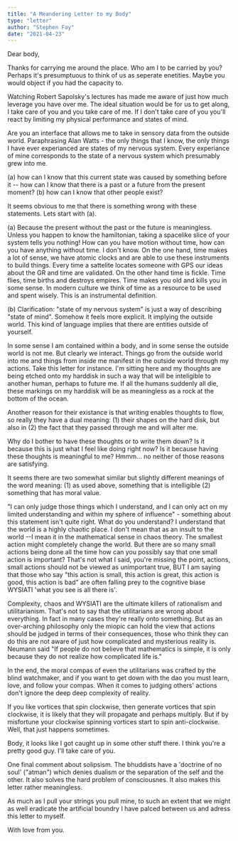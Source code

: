 ```yaml
---
title: "A Meandering Letter to my Body"
type: "letter"
author: "Stephen Fay"
date: "2021-04-23"
---
```


Dear body,

Thanks for carrying me around the place. Who am I to be carried by you? Perhaps it's presumptuous to think of us as seperate enetities. Maybe you would object if you had the capacity to. 

Watching Robert Sapolsky's lectures has made me aware of just how much leverage you have over me. The ideal situation would be for us to get along, I take care of you and you take care of me. If I don't take care of you you'll react by limiting my physical performance and states of mind.

Are you an interface that allows me to take in sensory data from the outside world. Paraphrasing Alan Watts - the only things that I know, the only things I have ever experianced are states of my nervous system. Every experiance of mine corresponds to the state of a nervous system which presumably grew into me. 

(a) how can I know that this current state was caused by something before it -- how can I know that there is a past or a future from the present moment? (b) how can I know that other people exist?

It seems obvious to me that there is something wrong with these statements. Lets start with (a).

(a) Because the present without the past or the future is meaningless. Unless you happen to know the hamiltonian, taking a spacelike slice of your system tells you nothing! How can you have motion without time, how can you have anything without time. I don't know. On the one hand, time makes a lot of sense, we have atomic clocks and are able to use these instruments to build things. Every time a sattelite locates someone with GPS our ideas about the GR and time are validated. On the other hand time is fickle. Time flies, time births and destroys empires. Time makes you old and kills you in some sense. In modern culture we think of time as a resource to be used and spent wisely. This is an instrumental definition.

(b) Clarification: "state of my nervous system" is just a way of describing "state of mind". Somehow it feels more explicit. It implying the outside world. This kind of language implies that there are entities outside of yourself. 

In some sense I am contained within a body, and in some sense the outside world is not me. But clearly we interact. Things go from the outside world into me and things from inside me manifest in the outside world through my actions. Take this letter for instance. I'm sitting here and my thoughts are being etched onto my harddisk in such a way that will be inteligible to another human, perhaps to future me. If all the humans suddenly all die, these markings on my harddisk will be as meaningless as a rock at the bottom of the ocean.

Another reason for their existance is that writing enables thoughts to flow, so really they have a dual meaning: (1) their shapes on the hard disk, but also in (2) the fact that they passed through me and will alter me. 

Why do I bother to have these thoughts or to write them down? Is it because this is just what I feel like doing right now? Is it because having these thoughts is meaningful to me? Hmmm... no neither of those reasons are satisfying.

It seems there are two somewhat similar but slightly different meanings of the word meaning: (1) as used above, something that is intelligible (2) something that has moral value. 

"I can only judge those things which I understand, and I can only act on my limited understanding and within my sphere of influence" - something about this statement isn't quite right. What do you understand? I understand that the world is a highly chaotic place. I don't mean that as an insult to the world --I mean it in the mathematical sense in chaos theory. The smallest action might completely change the world. But there are so many small actions being done all the time how can you possibly say that one small action is important? That's not what I said, you're missing the point, actions, small actions should not be viewed as unimportant true, BUT I am saying that those who say "this action is small, this action is great, this action is good, this action is bad" are often falling prey to the cognitive biase WYSIATI 'what you see is all there is'.

Complexity, chaos and WYSIATI are the ultimate killers of rationalism and utilitarianism. That's not to say that the utilitarians are wrong about everything. In fact in many cases they're really onto something. But as an over-arching philosophy only the miopic can hold the view that actions should be judged in terms of their consequences, those who think they can do this are not aware of just how complicated and mysterious reality is. Neumann said "If people do not believe that mathematics is simple, it is only because they do not realize how complicated life is."

In the end, the moral compas of even the utilitarians was crafted by the blind watchmaker, and if you want to get down with the dao you must learn, love, and follow your compas. When it comes to judging others' actions don't ignore the deep deep complexity of reality. 

If you like vortices that spin clockwise, then generate vortices that spin clockwise, it is likely that they will propagate and perhaps multiply. But if by misfortune your clockwise spinning vortices start to spin anti-clockwise. Well, that just happens sometimes.

Body, it looks like I got caught up in some other stuff there. I think you're a pretty good guy. I'll take care of you.

One final comment about solipsism. The bhuddists have a 'doctrine of no soul' ("atman") which denies dualism or the separation of the self and the other. It also solves the hard problem of consciousnes. It also makes this letter rather meaningless.

As much as I pull your strings you pull mine, to such an extent that we might as well eradicate the artificial boundry I have palced between us and adress this letter to myself.

With love from you.



